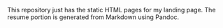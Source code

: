 This repository just has the static HTML pages for my landing page. The resume portion is generated from Markdown using Pandoc.